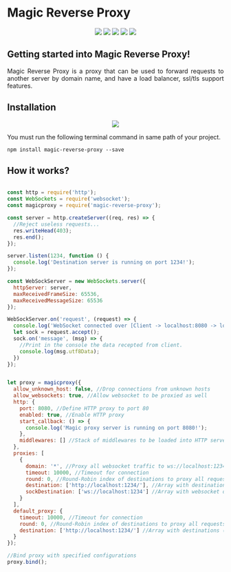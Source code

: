 # Magic Reverse Proxy

<p align="center">
<img src="https://badgen.net/npm/v/magic-reverse-proxy"/>
<img src="https://badgen.net/npm/dt/magic-reverse-proxy"/>
<img src="https://badgen.net/npm/license/magic-reverse-proxy"/>
<img src="https://badgen.net/npm/types/magic-reverse-proxy"/>
<img src="https://badgen.net/badge/author/MurylloEx/red?icon=label"/>
</p>

## Getting started into Magic Reverse Proxy!
<p align="justify">Magic Reverse Proxy is a proxy that can be used to forward requests to another server by domain name, and have a load balancer, ssl/tls support features.</p>

## Installation

<p align="center">
  <img src="https://nodei.co/npm/magic-reverse-proxy.png?downloads=true&downloadRank=true&stars=true"/>
</p>

<p align="justify">You must run the following terminal command in same path of your project.<p>
  
```
npm install magic-reverse-proxy --save
```

## How it works?

```javascript

const http = require('http');
const WebSockets = require('websocket');
const magicproxy = require('magic-reverse-proxy');

const server = http.createServer((req, res) => {
  //Reject useless requests...
  res.writeHead(403);
  res.end();
});

server.listen(1234, function () {
  console.log('Destination server is running on port 1234!');
});

const WebSockServer = new WebSockets.server({
  httpServer: server,
  maxReceivedFrameSize: 65536,
  maxReceivedMessageSize: 65536
});

WebSockServer.on('request', (request) => {
  console.log('WebSocket connected over [Client -> localhost:8080 -> localhost:1234]');
  let sock = request.accept();
  sock.on('message', (msg) => {
    //Print in the console the data recepted from client.
    console.log(msg.utf8Data);
  })
});


let proxy = magicproxy({
  allow_unknown_host: false, //Drop connections from unknown hosts
  allow_websockets: true, //Allow websocket to be proxied as well
  http: {
    port: 8080, //Define HTTP proxy to port 80
    enabled: true, //Enable HTTP proxy
    start_callback: () => {
      console.log('Magic proxy server is running on port 8080!');
    },
    middlewares: [] //Stack of middlewares to be loaded into HTTP server
  },
  proxies: [
    {
      domain: '*', //Proxy all websocket traffic to ws://localhost:1234
      timeout: 10000, //Timeout for connection
      round: 0, //Round-Robin index of destinations to proxy all requests
      destination: ['http://localhost:1234/'], //Array with destinations (Round-Robin will be used to load balance)
      sockDestination: ['ws://localhost:1234'] //Array with websocket destinations (Round-Robin will be used to load balance)
    }
  ],
  default_proxy: {
    timeout: 10000, //Timeout for connection
    round: 0, //Round-Robin index of destinations to proxy all requests
    destination: ['http://localhost:1234/'] //Array with destinations (Round-Robin will be used to load balance)
  }
});

//Bind proxy with specified configurations
proxy.bind();

```